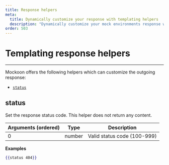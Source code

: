```yaml
---
title: Response helpers
meta:
  title: Dynamically customize your response with templating helpers
  description: "Dynamically customize your mock environments response with Mockoon's templating response helpers. All formats are supported: JSON, CSV, HTML, etc."
order: 503
---
```


# Templating response helpers

---

Mockoon offers the following helpers which can customize the outgoing response:

- [`status`](#status)

## status

Set the response status code. This helper does not return any content.

| Arguments (ordered) | Type   | Description                 |
| ------------------- | ------ | --------------------------- |
| 0                   | number | Valid status code (100-999) |

**Examples**

```handlebars
{{status 404}}
```
